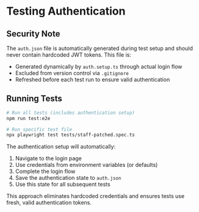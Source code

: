 # Testing Authentication

## Security Note

The `auth.json` file is automatically generated during test setup and should never contain hardcoded JWT tokens. This file is:

- Generated dynamically by `auth.setup.ts` through actual login flow
- Excluded from version control via `.gitignore`
- Refreshed before each test run to ensure valid authentication

## Running Tests

```bash
# Run all tests (includes authentication setup)
npm run test:e2e

# Run specific test file
npx playwright test tests/staff-patched.spec.ts
```

The authentication setup will automatically:
1. Navigate to the login page
2. Use credentials from environment variables (or defaults)
3. Complete the login flow
4. Save the authentication state to `auth.json`
5. Use this state for all subsequent tests

This approach eliminates hardcoded credentials and ensures tests use fresh, valid authentication tokens.